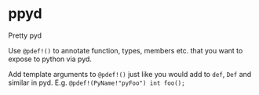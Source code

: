 # ppyd
Pretty pyd

Use ```@pdef!()``` to annotate function, types, members etc. that you want to expose to python via pyd.

Add template arguments to ```@pdef!()``` just like you would add to ```def```, ```Def``` and similar in pyd.
E.g. ```@pdef!(PyName!"pyFoo") int foo();```
